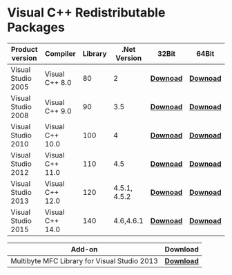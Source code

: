 # Visual C++ Redistributable Packages

|  Product version   |    Compiler     | Library | .Net Version | 32Bit | 64Bit |
|--------------------|-----------------|---------|--------------|-------|-------|
| Visual Studio 2005 | Visual C++ 8.0  |      80 | 2            | **[Downoad](https://goo.gl/O3PzzI)**     | **[Downoad](https://goo.gl/JZwZpg)**     |
| Visual Studio 2008 | Visual C++ 9.0  |      90 | 3.5          | **[Downoad](https://goo.gl/91VTTP)**     | **[Downoad](https://goo.gl/TG05Eo)**     |
| Visual Studio 2010 | Visual C++ 10.0 |     100 | 4            | **[Downoad](https://goo.gl/cUnPpr)**     | **[Downoad](https://goo.gl/hJM0Qk)**     |
| Visual Studio 2012 | Visual C++ 11.0 |     110 | 4.5          | **[Downoad](https://goo.gl/rgz7cf)**     | **[Downoad](https://goo.gl/GeXwmB)**     |
| Visual Studio 2013 | Visual C++ 12.0 |     120 | 4.5.1, 4.5.2 | **[Downoad](https://goo.gl/IRHu6x)**     | **[Downoad](https://goo.gl/WkaZcO)**     |
| Visual Studio 2015 | Visual C++ 14.0 |     140 | 4.6,4.6.1    | **[Downoad](https://goo.gl/bIUQCP)**     | **[Downoad](https://goo.gl/uICVF7)**     |


| Add-on  | Download |
|-------|-------|
|Multibyte MFC Library for Visual Studio 2013 | [**Download**](https://www.microsoft.com/en-in/download/details.aspx?id=40770)|

